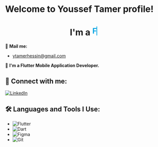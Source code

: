 # Welcome to Youssef Tamer profile!

<h1 align="center">
  I'm a <span class="dynamic-text">Flutter Developer</span>
</h1>

<style>
  .dynamic-text {
    font-weight: bold;
    font-size: 24px;
    color: #00A8E8;
    animation: color-change 4s infinite, typing 3s steps(20, end) infinite;
    border-right: 2px solid;
    white-space: nowrap;
    overflow: hidden;
    display: inline-block;
    width: 0;
  }

  @keyframes typing {
    0% {
      width: 0;
    }
    50% {
      width: 16ch; /* عدد الأحرف في الكلمة "Flutter Developer" */
    }
    100% {
      width: 0;
    }
  }

  @keyframes color-change {
    0% {
      color: #00A8E8;
    }
    50% {
      color: #FF6347;
    }
    100% {
      color: #00A8E8;
    }
  }
</style>

📧 **Mail me:**
- [ytamerhessin@gmail.com](mailto:ytamerhessin@gmail.com)


📱 **I'm a Flutter Mobile Application Developer.**



## 🔗 **Connect with me:**

[![LinkedIn](https://img.shields.io/badge/LinkedIn-0A66C2?style=for-the-badge&logo=linkedin&logoColor=white)](https://www.linkedin.com/in/youssef-tamer-7484a122a?utm_source=share&utm_campaign=share_via&utm_content=profile&utm_medium=android_app)


## 🛠 **Languages and Tools I Use:**
- ![Flutter](https://img.shields.io/badge/Flutter-02569B?style=for-the-badge&logo=flutter&logoColor=white)
- ![Dart](https://img.shields.io/badge/Dart-0175C2?style=for-the-badge&logo=dart&logoColor=white)
- ![Figma](https://img.shields.io/badge/Figma-F24E1E?style=for-the-badge&logo=figma&logoColor=white)
- ![Git](https://img.shields.io/badge/Git-F05032?style=for-the-badge&logo=git&logoColor=white)



